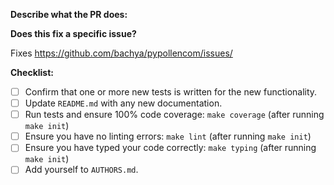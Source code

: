 **Describe what the PR does:**

**Does this fix a specific issue?**

Fixes https://github.com/bachya/pypollencom/issues/<ISSUE ID>
  
**Checklist:**

- [ ] Confirm that one or more new tests is written for the new functionality.
- [ ] Update `README.md` with any new documentation.
- [ ] Run tests and ensure 100% code coverage: `make coverage` (after running `make init`)
- [ ] Ensure you have no linting errors: `make lint` (after running `make init`)
- [ ] Ensure you have typed your code correctly: `make typing` (after running `make init`)
- [ ] Add yourself to `AUTHORS.md`.
